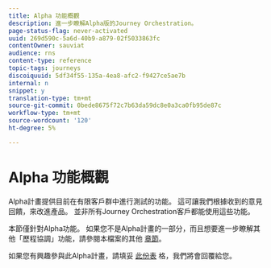 ```yaml
---
title: Alpha 功能概觀
description: 進一步瞭解Alpha版的Journey Orchestration。
page-status-flag: never-activated
uuid: 269d590c-5a6d-40b9-a879-02f5033863fc
contentOwner: sauviat
audience: rns
content-type: reference
topic-tags: journeys
discoiquuid: 5df34f55-135a-4ea8-afc2-f9427ce5ae7b
internal: n
snippet: y
translation-type: tm+mt
source-git-commit: 0bede8675f72c7b63da59dc8e0a3ca0fb95de87c
workflow-type: tm+mt
source-wordcount: '120'
ht-degree: 5%

---
```



# Alpha 功能概觀

Alpha計畫提供目前在有限客戶群中進行測試的功能。 這可讓我們根據收到的意見回饋，來改進產品。 並非所有Journey Orchestration客戶都能使用這些功能。

本節僅針對Alpha功能。 如果您不是Alpha計畫的一部分，而且想要進一步瞭解其他「歷程協調」功能，請參閱本檔案的其他 [章節](../../journey-orchestration-home.md)。

如果您有興趣參與此Alpha計畫，請填妥 [此份表](https://forms.office.com/Pages/ResponsePage.aspx?id=Wht7-jR7h0OUrtLBeN7O4RuhNDklrkhHrsBisppjRThURDJTTUxWSTBJQU1OSTBTVjMwUDRIQURDNS4u) 格，我們將會回覆給您。


